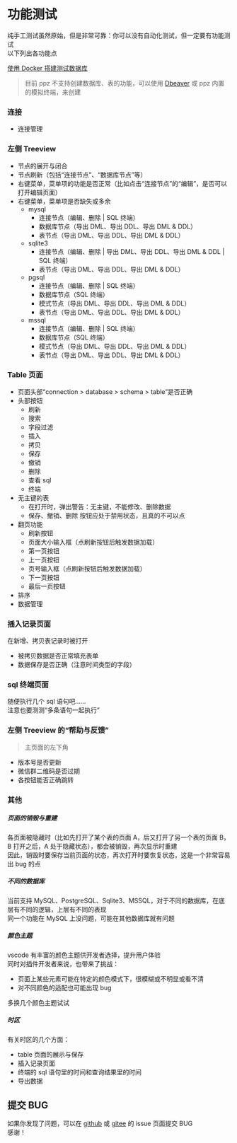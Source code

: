 # 功能测试
纯手工测试虽然原始，但是非常可靠：你可以没有自动化测试，但一定要有功能测试  
以下列出各功能点

[使用 Docker 搭建测试数据库](https://zhuanlan.zhihu.com/p/546463994)

> 目前 ppz 不支持创建数据库、表的功能，可以使用 [Dbeaver](https://dbeaver.io/) 或 ppz 内置的模拟终端，来创建

### 连接
+ 连接管理

### 左侧 Treeview
+ 节点的展开与闭合
+ 节点刷新（包括“连接节点”、“数据库节点”等）
+ 右键菜单，菜单项的功能是否正常（比如点击“连接节点”的“编辑”，是否可以打开编辑页面）
+ 右键菜单，菜单项是否缺失或多余
  + mysql
    + 连接节点（编辑、删除 | SQL 终端）
    + 数据库节点（导出 DML、导出 DDL、导出 DML & DDL）
    + 表节点（导出 DML、导出 DDL、导出 DML & DDL）
  + sqlite3
    + 连接节点（编辑、删除 | 导出 DML、导出 DDL、导出 DML & DDL | SQL 终端）
    + 表节点（导出 DML、导出 DDL、导出 DML & DDL）
  + pgsql
    + 连接节点（编辑、删除 | SQL 终端）
    + 数据库节点（SQL 终端）
    + 模式节点（导出 DML、导出 DDL、导出 DML & DDL）
    + 表节点（导出 DML、导出 DDL、导出 DML & DDL）
  + mssql
    + 连接节点（编辑、删除 | SQL 终端）
    + 数据库节点（SQL 终端）
    + 模式节点（导出 DML、导出 DDL、导出 DML & DDL）
    + 表节点（导出 DML、导出 DDL、导出 DML & DDL）

### Table 页面
+ 页面头部“connection > database > schema > table”是否正确
+ 头部按钮
  + 刷新
  + 搜索
  + 字段过滤
  + 插入
  + 拷贝
  + 保存
  + 撤销
  + 删除
  + 查看 sql
  + 终端
+ 无主键的表
  + 在打开时，弹出警告：无主键，不能修改、删除数据
  + 保存、撤销、删除 按钮应处于禁用状态，且真的不可以点
+ 翻页功能
  + 刷新按钮
  + 页面大小输入框（点刷新按钮后触发数据加载）
  + 第一页按钮
  + 上一页按钮
  + 页号输入框（点刷新按钮后触发数据加载）
  + 下一页按钮
  + 最后一页按钮
+ 排序
+ 数据管理

### 插入记录页面
在新增、拷贝表记录时被打开
+ 被拷贝数据是否正常填充表单
+ 数据保存是否正确（注意时间类型的字段）

### sql 终端页面
随便执行几个 sql 语句吧……  
注意也要测测“多条语句一起执行”

### 左侧 Treeview 的“帮助与反馈”
> 主页面的左下角

+ 版本号是否更新
+ 微信群二维码是否过期
+ 各按钮能否正确跳转

### 其他
##### 页面的销毁与重建
各页面被隐藏时（比如先打开了某个表的页面 A，后又打开了另一个表的页面 B，B 打开之后，A 处于隐藏状态），都会被销毁，再次显示时重建  
因此，销毁时要保存当前页面的状态，再次打开时要恢复状态，这是一个非常容易出 bug 的点  

##### 不同的数据库
当前支持 MySQL、PostgreSQL、Sqlite3、MSSQL，对于不同的数据库，在底层有不同的逻辑，上层有不同的表现  
同一个功能在 MySQL 上没问题，可能在其他数据库就有问题

##### 颜色主题
vscode 有丰富的颜色主题供开发者选择，提升用户体验  
同时对插件开发者来说，也带来了挑战：
+ 页面上某些元素可能在特定的颜色模式下，很模糊或不明显或看不清
+ 对不同颜色的适配也可能出现 bug

多换几个颜色主题试试

##### 时区
有关时区的几个方面：
+ table 页面的展示与保存
+ 插入记录页面
+ 终端的 sql 语句里的时间和查询结果里的时间
+ 导出数据

## 提交 BUG
如果你发现了问题，可以在 [github](https://github.com/ppz-pro/ppz.vscode/issues) 或 [gitee](https://gitee.com/ppz-pro/ppz.vscode/issues) 的 issue 页面提交 BUG  
感谢！